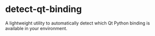 # detect-qt-binding
A lightweight utility to automatically detect which Qt Python binding is available in your environment.
